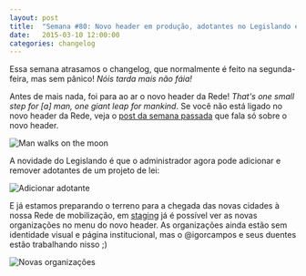 ```yaml
---
layout: post
title:  "Semana #80: Novo header em produção, adotantes no Legislando e as novas organizações em staging"
date:   2015-03-10 12:00:00
categories: changelog
---
```

Essa semana atrasamos o changelog, que normalmente é feito na segunda-feira, mas sem pânico! *Nóis tarda mais
não fáia!*

Antes de mais nada, foi para ao ar o novo header da Rede! *That's one small step for [a] man, one giant leap
for mankind*. Se você não está ligado no novo header da Rede, veja o
[post da semana passada](http://changelog.nossascidades.org/changelog/2015/03/02/semana-79.html) que fala só
sobre o novo header.

![Man walks on the moon](http://s.ngm.com/1969/12/moon-landing/img/moon-aldrin-615.jpg)

A novidade do Legislando é que o administrador agora pode adicionar e remover adotantes de um projeto de lei:

![Adicionar adotante](http://i.imgur.com/weVsdzK.gif)

E já estamos preparando o terreno para a chegada das novas cidades à nossa Rede de mobilização, em
[staging](http://meurio-staging.herokuapp.com/) já é possível ver as novas organizações no menu do novo
header. As organizações ainda estão sem identidade visual e página institucional, mas o @igorcampos e seus
duentes estão trabalhando nisso ;)

![Novas organizações](http://i.imgur.com/qoHZbHe.png)
